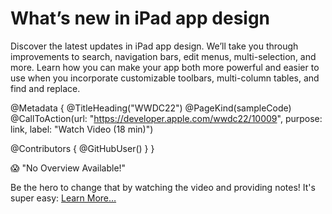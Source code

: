 # What’s new in iPad app design

Discover the latest updates in iPad app design. We’ll take you through improvements to search, navigation bars, edit menus, multi-selection, and more. Learn how you can make your app both more powerful and easier to use when you incorporate customizable toolbars, multi-column tables, and find and replace.


@Metadata {
   @TitleHeading("WWDC22")
   @PageKind(sampleCode)
   @CallToAction(url: "https://developer.apple.com/wwdc22/10009", purpose: link, label: "Watch Video (18 min)")

   @Contributors {
      @GitHubUser(<replace this with your GitHub handle>)
   }
}

😱 "No Overview Available!"

Be the hero to change that by watching the video and providing notes! It's super easy:
 [Learn More…](https://wwdcnotes.github.io/WWDCNotes/documentation/wwdcnotes/contributing)

